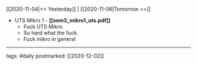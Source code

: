 [[2020-11-04|<< Yesterday]] | [[2020-11-06|Tomorrow >>]]

- UTS Mikro 1 - **[[sem3_mikro1_uts.pdf]]**
	- Fuck UTS Mikro.
	- So hard what the fuck.
	- Fuck mikro in general

___
tags: #daily
postmarked: [[2020-12-02]]

